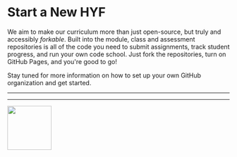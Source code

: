 # Start a New HYF

We aim to make our curriculum more than just open-source, but truly and accessibly _forkable_.  Built into the module, class and assessment repositories is all of the code you need to submit assignments, track student progress, and run your own code school.  Just fork the repositories, turn on GitHub Pages, and you're good to go!


Stay tuned for more information on how to set up your own GitHub organization and get started.


<hr>
<hr>
<a href="https://hackyourfuture.be" target="_blank"><img
    src="https://user-images.githubusercontent.com/18554853/63941625-4c7c3d00-ca6c-11e9-9a76-8d5e3632fe70.jpg"
    width="100" height="100"></a>
